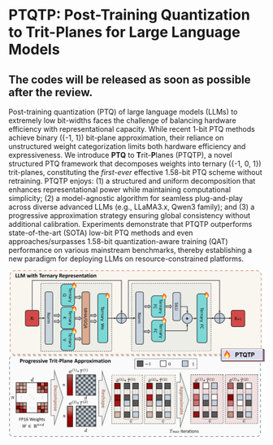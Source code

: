 # PTQTP: Post-Training Quantization to Trit-Planes for Large Language Models

## The codes will be released as soon as possible after the review.

Post-training quantization (PTQ) of large language models (LLMs) to extremely low bit-widths faces the challenge of balancing hardware efficiency with representational capacity.  While recent 1-bit PTQ methods achieve binary \(\{-1, 1\}\) bit-plane approximation, their reliance on unstructured weight categorization limits both hardware efficiency and expressiveness. We introduce **PTQ** to **T**rit-**P**lanes (PTQTP), a novel structured PTQ framework that decomposes weights into ternary \(\{-1, 0, 1\}\) trit-planes, constituting the *first-ever* effective 1.58-bit PTQ scheme without retraining. PTQTP enjoys: (1) a structured and uniform decomposition that enhances representational power while maintaining computational simplicity; (2) a model-agnostic algorithm for seamless plug-and-play across diverse advanced LLMs (e.g., LLaMA3.x, Qwen3 family); and (3) a progressive approximation strategy ensuring global consistency without additional calibration. Experiments demonstrate that PTQTP outperforms state-of-the-art (SOTA) low-bit PTQ methods and even approaches/surpasses 1.58-bit quantization-aware training (QAT) performance on various mainstream benchmarks, thereby establishing a new paradigm for deploying LLMs on resource-constrained platforms.

![framework](framework.png)
